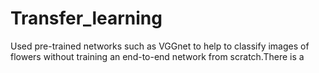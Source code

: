# Transfer_learning
Used pre-trained networks such as VGGnet to help to classify images of flowers without training an end-to-end network from scratch.There is a
